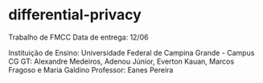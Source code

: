 # differential-privacy

Trabalho de FMCC
Data de entrega: 12/06

Instituição de Ensino: Universidade Federal de Campina Grande - Campus CG
GT: Alexandre Medeiros, Adenou Júnior, Everton Kauan, Marcos Fragoso e Maria Galdino
Professor: Eanes Pereira
